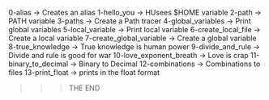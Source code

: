 0-alias -> Creates an alias
1-hello_you -> HUsees $HOME variable
2-path -> PATH variable
3-paths -> Create a Path tracer
4-global_variables -> Print global variables
5-local_variable -> Print local variable
6-create_local_file -> Create a local variable
7-create_global_variable -> Create a global variable
8-true_knowledge -> True knowledge is human power
9-divide_and_rule -> Divide and rule is good for war
10-love_exponent_breath -> Love is crap
11-binary_to_decimal -> Binary to Decimal
12-combinations -> Combinations to files
13-print_float -> prints in the float format
>>> THE END


